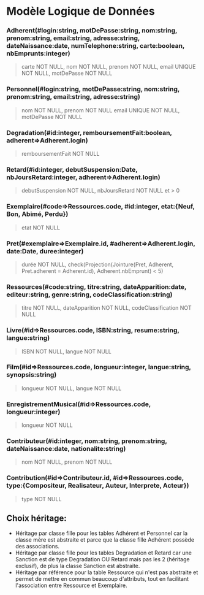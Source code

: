 # Modèle Logique de Données

### Adherent(#login:string, motDePasse:string, nom:string, prenom:string, email:string, adresse:string, dateNaissance:date, numTelephone:string, carte:boolean, nbEmprunts:integer)
> carte NOT NULL, nom NOT NULL, prenom NOT NULL, email UNIQUE NOT NULL, motDePasse NOT NULL

### Personnel(#login:string, motDePasse:string, nom:string, prenom:string, email:string, adresse:string)
> nom NOT NULL, prenom NOT NULL email UNIQUE NOT NULL, motDePasse NOT NULL

### Degradation(#id:integer, remboursementFait:boolean, adherent=>Adherent.login)
> remboursementFait NOT NULL

### Retard(#id:integer, debutSuspension:Date, nbJoursRetard:integer, adherent=>Adherent.login)
> debutSuspension NOT NULL, nbJoursRetard NOT NULL et > 0

### Exemplaire(#code=>Ressources.code, #id:integer, etat:{Neuf, Bon, Abimé, Perdu})
> etat NOT NULL

### Pret(#exemplaire=>Exemplaire.id, #adherent=>Adherent.login, date:Date, duree:integer)
> durée NOT NULL, check(Projection(Jointure(Pret, Adherent, Pret.adherent = Adherent.id), Adherent.nbEmprunt) < 5)

### Ressources(#code:string, titre:string, dateApparition:date, editeur:string, genre:string, codeClassification:string)
> titre NOT NULL, dateApparition NOT NULL, codeClassification NOT NULL

### Livre(#id=>Ressources.code, ISBN:string, resume:string, langue:string)
> ISBN NOT NULL, langue NOT NULL

### Film(#id=>Ressources.code, longueur:integer, langue:string, synopsis:string)
> longueur NOT NULL, langue NOT NULL

### EnregistrementMusical(#id=>Ressources.code, longueur:integer)
> longueur NOT NULL

### Contributeur(#id:integer, nom:string, prenom:string, dateNaissance:date, nationalite:string)
> nom NOT NULL, prenom NOT NULL

### Contribution(#id=>Contributeur.id, #id=>Ressources.code, type:{Compositeur, Realisateur, Auteur, Interprete, Acteur})
> type NOT NULL

## Choix héritage:
- Héritage par classe fille pour les tables Adhérent et Personnel car la classe mère est abstraite et parce que la classe fille Adhérent possède des associations.
- Héritage par classe fille pour les tables Degradation et Retard car une Sanction est de type Degradation OU Retard mais pas les 2 (héritage exclusif), de plus la classe Sanction est abstraite.
- Héritage par référence pour la table Ressource qui n'est pas abstraite et permet de mettre en commun beaucoup d'attributs, tout en facilitant l'association entre Ressource et Exemplaire.

